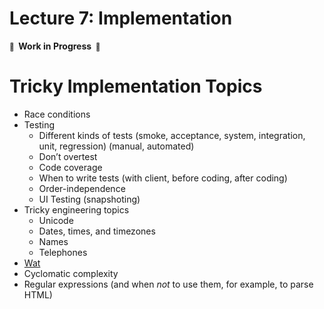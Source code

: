 # Lecture 7: Implementation

**<small>🚧</small>  Work in Progress  <small>🚧</small>**

# Tricky Implementation Topics

- Race conditions
- Testing
  - Different kinds of tests (smoke, acceptance, system, integration, unit, regression) (manual, automated)
  - Don’t overtest
  - Code coverage
  - When to write tests (with client, before coding, after coding)
  - Order-independence
  - UI Testing (snapshoting)
- Tricky engineering topics
  - Unicode
  - Dates, times, and timezones
  - Names
  - Telephones
- [Wat](https://www.destroyallsoftware.com/talks/wat)
- Cyclomatic complexity
- Regular expressions (and when _not_ to use them, for example, to parse HTML)
